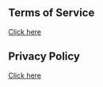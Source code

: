 ## Terms of Service

[Click here](http://example.com)

## Privacy Policy

[Click here](PRIVACY.html)